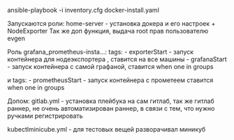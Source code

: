 ansible-playbook -i inventory.cfg docker-install.yaml

Запускаются роли:
home-server - установка докера и его настроек + NodeExporter
Так же доп функция, выдача root прав пользователю evgen

Роль grafana_prometheus-insta...:
  tags:
        - exporterStart - запуск контейнера для нодеэкспортера , ставится на все машины
        - grafanaStart - запуск контейнера с самой графаной, ставится when one in groups

и 
  tags:
        - prometheusStart - запуск контейнера с прометеем ставится when one in groups


Допом:
gitlab.yml - установка плейбука на сам гитлаб, так же гитлаб раннер, не очень автоматизирован раннер, в связи с тем, что нужно ручками регистрировать

kubectlminicube.yml - для тестовых вещей разворачивал миникуб
